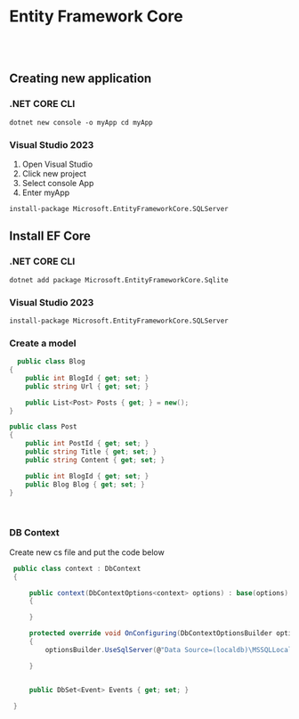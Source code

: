 


# Entity Framework Core
<br><br>



## Creating new application
### .NET CORE CLI
``
dotnet new console -o myApp
cd myApp
``
### Visual Studio 2023
1) Open Visual Studio
2) Click new project
3) Select console App
4) Enter myApp

``
install-package Microsoft.EntityFrameworkCore.SQLServer
``




## Install EF Core
### .NET CORE CLI
``
dotnet add package Microsoft.EntityFrameworkCore.Sqlite
``
### Visual Studio 2023
``
install-package Microsoft.EntityFrameworkCore.SQLServer
``

### Create a model

```csharp
  public class Blog
{
    public int BlogId { get; set; }
    public string Url { get; set; }

    public List<Post> Posts { get; } = new();
}

public class Post
{
    public int PostId { get; set; }
    public string Title { get; set; }
    public string Content { get; set; }

    public int BlogId { get; set; }
    public Blog Blog { get; set; }
}

```


<br>

### DB Context
Create new cs file and put the code below
```csharp
 public class context : DbContext
 {

     public context(DbContextOptions<context> options) : base(options)
     {

     }

     protected override void OnConfiguring(DbContextOptionsBuilder optionsBuilder)
     {
         optionsBuilder.UseSqlServer(@"Data Source=(localdb)\MSSQLLocalDB;Initial Catalog=blazorApp;");

     }


     public DbSet<Event> Events { get; set; } 

 }
```

